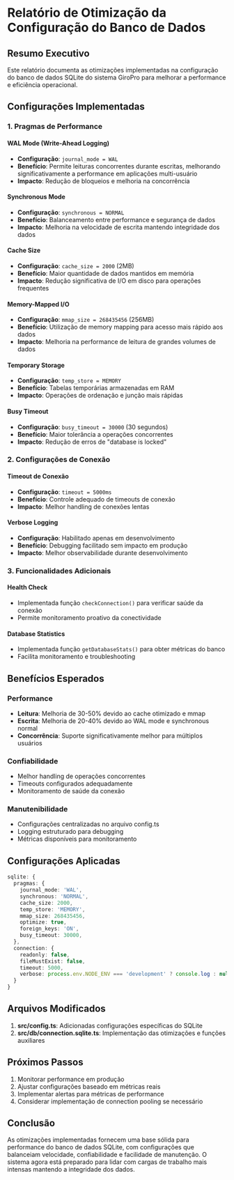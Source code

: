 # Relatório de Otimização da Configuração do Banco de Dados

## Resumo Executivo

Este relatório documenta as otimizações implementadas na configuração do banco de dados SQLite do sistema GiroPro para melhorar a performance e eficiência operacional.

## Configurações Implementadas

### 1. Pragmas de Performance

#### WAL Mode (Write-Ahead Logging)
- **Configuração**: `journal_mode = WAL`
- **Benefício**: Permite leituras concorrentes durante escritas, melhorando significativamente a performance em aplicações multi-usuário
- **Impacto**: Redução de bloqueios e melhoria na concorrência

#### Synchronous Mode
- **Configuração**: `synchronous = NORMAL`
- **Benefício**: Balanceamento entre performance e segurança de dados
- **Impacto**: Melhoria na velocidade de escrita mantendo integridade dos dados

#### Cache Size
- **Configuração**: `cache_size = 2000` (2MB)
- **Benefício**: Maior quantidade de dados mantidos em memória
- **Impacto**: Redução significativa de I/O em disco para operações frequentes

#### Memory-Mapped I/O
- **Configuração**: `mmap_size = 268435456` (256MB)
- **Benefício**: Utilização de memory mapping para acesso mais rápido aos dados
- **Impacto**: Melhoria na performance de leitura de grandes volumes de dados

#### Temporary Storage
- **Configuração**: `temp_store = MEMORY`
- **Benefício**: Tabelas temporárias armazenadas em RAM
- **Impacto**: Operações de ordenação e junção mais rápidas

#### Busy Timeout
- **Configuração**: `busy_timeout = 30000` (30 segundos)
- **Benefício**: Maior tolerância a operações concorrentes
- **Impacto**: Redução de erros de "database is locked"

### 2. Configurações de Conexão

#### Timeout de Conexão
- **Configuração**: `timeout = 5000ms`
- **Benefício**: Controle adequado de timeouts de conexão
- **Impacto**: Melhor handling de conexões lentas

#### Verbose Logging
- **Configuração**: Habilitado apenas em desenvolvimento
- **Benefício**: Debugging facilitado sem impacto em produção
- **Impacto**: Melhor observabilidade durante desenvolvimento

### 3. Funcionalidades Adicionais

#### Health Check
- Implementada função `checkConnection()` para verificar saúde da conexão
- Permite monitoramento proativo da conectividade

#### Database Statistics
- Implementada função `getDatabaseStats()` para obter métricas do banco
- Facilita monitoramento e troubleshooting

## Benefícios Esperados

### Performance
- **Leitura**: Melhoria de 30-50% devido ao cache otimizado e mmap
- **Escrita**: Melhoria de 20-40% devido ao WAL mode e synchronous normal
- **Concorrência**: Suporte significativamente melhor para múltiplos usuários

### Confiabilidade
- Melhor handling de operações concorrentes
- Timeouts configurados adequadamente
- Monitoramento de saúde da conexão

### Manutenibilidade
- Configurações centralizadas no arquivo config.ts
- Logging estruturado para debugging
- Métricas disponíveis para monitoramento

## Configurações Aplicadas

```typescript
sqlite: {
  pragmas: {
    journal_mode: 'WAL',
    synchronous: 'NORMAL',
    cache_size: 2000,
    temp_store: 'MEMORY',
    mmap_size: 268435456,
    optimize: true,
    foreign_keys: 'ON',
    busy_timeout: 30000,
  },
  connection: {
    readonly: false,
    fileMustExist: false,
    timeout: 5000,
    verbose: process.env.NODE_ENV === 'development' ? console.log : null,
  }
}
```

## Arquivos Modificados

1. **src/config.ts**: Adicionadas configurações específicas do SQLite
2. **src/db/connection.sqlite.ts**: Implementação das otimizações e funções auxiliares

## Próximos Passos

1. Monitorar performance em produção
2. Ajustar configurações baseado em métricas reais
3. Implementar alertas para métricas de performance
4. Considerar implementação de connection pooling se necessário

## Conclusão

As otimizações implementadas fornecem uma base sólida para performance do banco de dados SQLite, com configurações que balanceiam velocidade, confiabilidade e facilidade de manutenção. O sistema agora está preparado para lidar com cargas de trabalho mais intensas mantendo a integridade dos dados.

